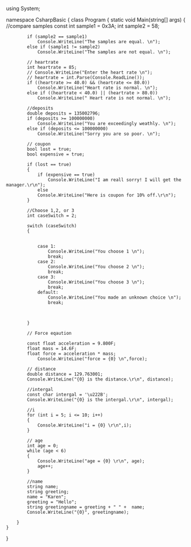using System;

namespace CsharpBasic
{
    class Program
    {
        static void Main(string[] args)
        {
            //compare samples
            const int sample1 = 0x3A;
            int sample2 = 58;

            if (sample2 == sample1)
                Console.WriteLine("The samples are equal. \n");
            else if (sample1 != sample2)
                Console.WriteLine("The samples are not equal. \n");

            // heartrate
            int heartrate = 85;
            // Console.WriteLine("Enter the heart rate \n");
            // heartrate = int.Parse(Console.ReadLine());
            if ((heartrate >= 40.0) && (heartrate <= 80.0))
                Console.WriteLine("Heart rate is normal. \n");
            else if ((heartrate < 40.0) || (heartrate > 80.0))
                Console.WriteLine(" Heart rate is not normal. \n");

            //deposits
            double deposits = 135002796;
            if (deposits >= 100000000)
                Console.WriteLine("You are exceedingly weathly. \n");
            else if (deposits <= 100000000)
                Console.WriteLine("Sorry you are so poor. \n");

            // coupon
            bool lost = true;
            bool expensive = true;

            if (lost == true)
            {
                if (expensive == true)
                    Console.WriteLine("I am reall sorry! I will get the manager.\r\n");
                else
                Console.WriteLine("Here is coupon for 10% off.\r\n");
            }

            //Choose 1,2, or 3
            int caseSwitch = 2;

            switch (caseSwitch)
            {


                case 1:
                    Console.WriteLine("You choose 1 \n");
                    break;
                case 2:
                    Console.WriteLine("You choose 2 \n");
                    break;
                case 3:
                    Console.WriteLine("You choose 3 \n");
                    break;
                default:
                    Console.WriteLine("You made an unknown choice \n");
                    break;



            }

            // Force eqaution

            const float acceleration = 9.800F; 
            float mass = 14.6F; 
            float force = acceleration * mass;
                Console.WriteLine("force = {0} \n",force);

            // distance
            double distance = 129.763001;
            Console.WriteLine("{0} is the distance.\r\n", distance); 
             
            //intergal
            const char intergal = '\u222B';
            Console.WriteLine("{0} is the intergal.\r\n", intergal);

            //i 
            for (int i = 5; i <= 10; i++)
            {
                Console.WriteLine("i = {0} \r\n",i);
            }

            // age
            int age = 0;
            while (age < 6)
            {
                Console.WriteLine("age = {0} \r\n", age);
                age++;
            }

            //name
            string name; 
            string greeting;
            name = "Karen";
            greeting = "Hello";
            string greetingname = greeting + " " +  name;
            Console.WriteLine("{0}", greetingname);

        }
    }
}
